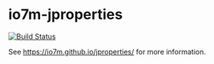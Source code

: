 io7m-jproperties
================

[![Build Status](https://travis-ci.org/io7m/jproperties.svg?branch=master)](https://travis-ci.org/io7m/jproperties)

See https://io7m.github.io/jproperties/ for more information.
